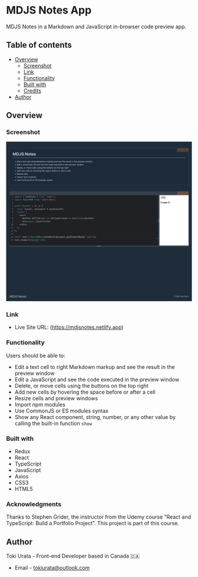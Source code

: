 # MDJS Notes App

MDJS Notes in a Markdown and JavaScript in-browser code preview app.

## Table of contents

- [Overview](#overview)
  - [Screenshot](#screenshot)
  - [Link](#link)
  - [Functionality](#functionality)
  - [Built with](#built-with)
  - [Credits](#credits)
- [Author](#author)

## Overview

### Screenshot

![mdjsnotes](/src/assets/images/screenshot.png)

### Link

- Live Site URL: (https://mdjsnotes.netlify.app)

### Functionality

Users should be able to:

- Edit a text cell to right Markdown markup and see the result in the preview window
- Edit a JavaScript and see the code executed in the preview window
- Delete, or move cells using the buttons on the top right
- Add new cells by hovering the space before or after a cell
- Resize cells and preview windows
- Import npm modules
- Use CommonJS or ES modules syntax
- Show any React component, string, number, or any other value by calling the built-in function `show`

### Built with

- Redux
- React
- TypeScript
- JavaScript
- Axios
- CSS3
- HTML5

### Acknowledgments

Thanks to Stephen Grider, the instructor from the Udemy course "React and TypeScript: Build a Portfolio Project". This project is part of this course.

## Author

Toki Urata - Front-end Developer based in Canada 🇨🇦

- Email - [tokiurata@outlook.com](mailto:tokiurata@outlook.com)
